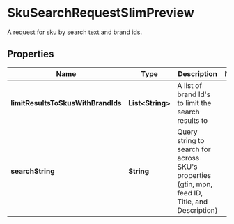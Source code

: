 

# SkuSearchRequestSlimPreview

A request for sku by search text and brand ids.

## Properties

| Name | Type | Description | Notes |
|------------ | ------------- | ------------- | -------------|
|**limitResultsToSkusWithBrandIds** | **List&lt;String&gt;** | A list of brand Id&#39;s to limit the search results to |  |
|**searchString** | **String** | Query string to search for across SKU&#39;s properties (gtin, mpn, feed ID, Title, and Description) |  |



